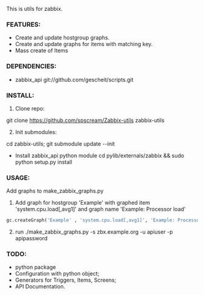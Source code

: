 This is utils for zabbix.

### FEATURES:
- Create and update hostgroup graphs.
- Create and update graphs for items with matching  key.
- Mass create of Items

### DEPENDENCIES:
- zabbix_api git://github.com/gescheit/scripts.git

### INSTALL:
1. Clone repo:

git clone https://github.com/spscream/Zabbix-utils zabbix-utils

2. Init submodules:
  
cd zabbix-utils; git submodule update --init

- Install zabbix_api python module
  cd pylib/externals/zabbix && sudo python setup.py install

### USAGE:

Add graphs to make_zabbix_graphs.py

1. Add graph for hostgroup 'Example' with graphed item 'system.cpu.load[,avg1]' and graph name 'Example: Processor load'
```python
gc.createGraph('Example' , 'system.cpu.load[,avg1]', 'Example: Processor load')
```
2. run ./make_zabbix_graphs.py -s zbx.example.org -u apiuser -p apipassword

### TODO:
 - python package
 - Configuration with python object;
 - Generators for Triggers, Items, Screens;
 - API Documentation.
